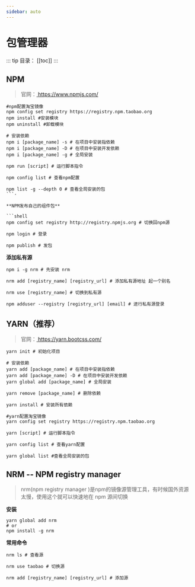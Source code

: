 ```yaml
---
sidebar: auto
---
```


# 包管理器

::: tip 目录：
[[toc]]
:::

## NPM

> 官网：[ https://www.npmjs.com/ ]( https://www.npmjs.com/ )

```shell
#npm配置淘宝镜像
npm config set registry https://registry.npm.taobao.org
npm install #安装模块
npm uninstall #卸载模块

# 安装依赖
npm i [package_name] -s # 在项目中安装指依赖
npm i [package_name] -D # 在项目中安装开发依赖
npm i [package_name] -g # 全局安装

npm run [script] # 运行脚本指令

npm config list # 查看npm配置

npm list -g --depth 0 # 查看全局安装的包
```·

**NPM发布自己的组件包**

```shell
npm config set registry http://registry.npmjs.org # 切换回npm源

npm login # 登录

npm publish # 发包
```

**添加私有源**

```shell
npm i -g nrm # 先安装 nrm

nrm add [registry_name] [registry_url] # 添加私有源地址 起一个别名

nrm use [registry_name] # 切换到私有源

npm adduser --registry [registry_url] [email] # 进行私有源登录
```

## YARN（推荐）

> 官网：[ https://yarn.bootcss.com/ ]( https://yarn.bootcss.com/ )

```shell
yarn init # 初始化项目

# 安装依赖
yarn add [package_name] # 在项目中安装指依赖
yarn add [package_name] -D # 在项目中安装开发依赖
yarn global add [package_name] # 全局安装

yarn remove [package_name] # 删除依赖

yarn install # 安装所有依赖

#yarn配置淘宝镜像
yarn config set registry https://registry.npm.taobao.org

yarn [script] # 运行脚本指令

yarn config list # 查看yarn配置

yarn global list #查看全局安装的包
```

## NRM -- NPM registry manager

> nrm(npm registry manager )是npm的镜像源管理工具，有时候国外资源太慢，使用这个就可以快速地在 npm 源间切换

**安装**

```shell
yarn global add nrm 
# or
npm install -g nrm
```

**常用命令**

```shell
nrm ls # 查看源

nrm use taobao # 切换源

nrm add [registry_name] [registry_url] # 添加源
```
